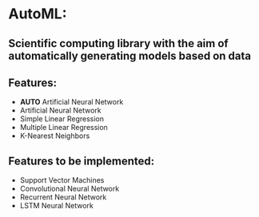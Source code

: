 # AutoML:
## Scientific computing library with the aim of automatically generating models based on data

## Features:
  * **AUTO** Artificial Neural Network
  * Artificial Neural Network
  * Simple Linear Regression
  * Multiple Linear Regression
  * K-Nearest Neighbors
   
## Features to be implemented:
  * Support Vector Machines
  * Convolutional Neural Network
  * Recurrent Neural Network
  * LSTM Neural Network
  
